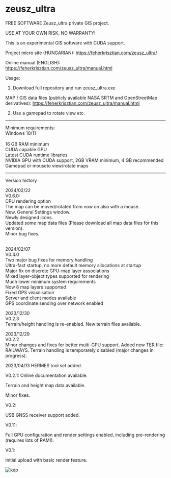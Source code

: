 # zeusz_ultra
FREE SOFTWARE
Zeusz_ultra private GIS project.

USE AT YOUR OWN RISK, NO WARRANTY!

This is an experimental GIS software with CUDA support.

Project micro site (HUNGARIAN): https://feherkrisztian.com/zeusz_ultra/

Online manual (ENGLISH): https://feherkrisztian.com/zeusz_ultra/manual.html

Usage:
1. Download full repository and run zeusz_ultra.exe

  MAP / GIS data files (publicly available NASA SRTM and OpenStreetMap derivatives): https://feherkrisztian.com/zeusz_ultra/manual.html 
  
2. Use a gamepad to rotate view etc.
 
--------------------------------

Minimum requirements:
<br>
Windows 10/11<br>
<br>
16 GB RAM minimum<br>
CUDA capable GPU<br>
Latest CUDA runtime libraries<br>
NVIDIA GPU with CUDA support, 2GB VRAM minimum, 4 GB recommended<br>
Gamepad or mouseto view/rotate maps<br>

-----------------------------
Version history<BR>

2024/02/22<BR>
V0.6.0:<BR>
CPU rendering option<BR>
The map can be moved/rotated  from now on also with a mouse.<BR>
New, General Settings window.<BR>
Newly designed icons.<BR>
Updated some map data files (Please download all map data files for this version).<BR>
Minor bug fixes.<BR>
<BR>

2024/02/07<br>
V0.4.0<br>
Two major bug fixes for memory handling<br>
Ultra-fast startup, no more default memory allocations at startup<br>
Major fix on discrete GPU-map layer associations<br>
Mixed layer-object types supported for rendering<br>
Much lower minimum system requirements<br>
Now 8 map layers supported<br>
Fixed GPS visualisation<br>
Server and client modes available<br>
GPS coordinate sending over network enabled<br>


2023/12/30<br>
V0.2.3<br>
Terrain/height handling is re-enabled.
New terrain files available.

2023/12/29<br>
V0.2.2<br>
Minor changes and fixes for better multi-GPU support.
Added new TER file: RAILWAYS.
Terrain handling is temporarely disabled (major changes in progress).

2023/04/13
HERMES tool set added.


V0.2.1:
Online documentation available.

Terrain and height map data available.

Minor fixes.


V0.2:

USB GNSS receiver support added.

V0.11:

Full GPU configuration and render settings enabled, including pre-rendering (requires lots of RAM!).


V0.1:

Initial upload with basic render feature.


![kép](https://github.com/zeuszultra/zeusz_ultra/assets/116118578/b5621709-e99b-440b-a1be-18d8109af7d5)

